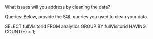 What issues will you address by cleaning the data?





Queries:
Below, provide the SQL queries you used to clean your data.

SELECT fullVisitorid
    FROM analytics
    GROUP BY fullVisitorid
    HAVING COUNT(*) > 1;

   
